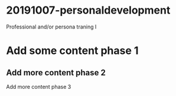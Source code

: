 # 20191007-personaldevelopment
Professional and/or persona traning l 

Add some content phase 1
=========================
Add more content phase 2
-------------------------

Add more content phase 3
